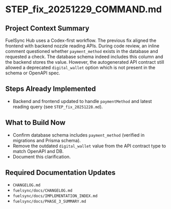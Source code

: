 # STEP_fix_20251229_COMMAND.md

## Project Context Summary
FuelSync Hub uses a Codex-first workflow. The previous fix aligned the frontend with backend nozzle reading APIs. During code review, an inline comment questioned whether `payment_method` exists in the database and requested a check. The database schema indeed includes this column and the backend stores the value. However, the autogenerated API contract still allowed a deprecated `digital_wallet` option which is not present in the schema or OpenAPI spec.

## Steps Already Implemented
- Backend and frontend updated to handle `paymentMethod` and latest reading query (see `STEP_fix_20251228.md`).

## What to Build Now
- Confirm database schema includes `payment_method` (verified in migrations and Prisma schema).
- Remove the outdated `digital_wallet` value from the API contract type to match OpenAPI and DB.
- Document this clarification.

## Required Documentation Updates
- `CHANGELOG.md`
- `fuelsync/docs/CHANGELOG.md`
- `fuelsync/docs/IMPLEMENTATION_INDEX.md`
- `fuelsync/docs/PHASE_3_SUMMARY.md`
